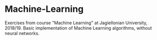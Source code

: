 # Machine-Learning

Exercises from course "Machine Learning" at Jagiellonian University, 2018/19. Basic implementation of Machine Learning algorithms, without neural networks.
